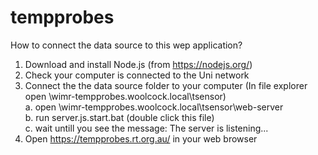 # tempprobes


How to connect the data source to this wep application?

1. Download and install Node.js (from https://nodejs.org/) 
2. Check your computer is connected to the Uni network
3. Connect the the data source folder to your computer (In file explorer open \\wimr-tempprobes.woolcock.local\tsensor)  
   a. open \\wimr-tempprobes.woolcock.local\tsensor\web-server  
   b. run server.js.start.bat (double click this file)  
   c. wait untill you see the message: The server is listening...
4. Open https://tempprobes.rt.org.au/ in your web browser

